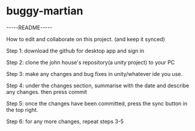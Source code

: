 # buggy-martian
-----README-----

How to edit and collaborate on this project. (and keep it synced)

Step 1: download the github for desktop app and sign in

Step 2: clone the john house's repository(a unity project) to your PC

Step 3: make any changes and bug fixes in unity/whatever ide you use.

Step 4: under the changes section, summarise with the date and describe any changes. then press commit

Step 5: once the changes have been committed, press the sync button in the top right.

Step 6: for any more changes, repeat steps  3-5
